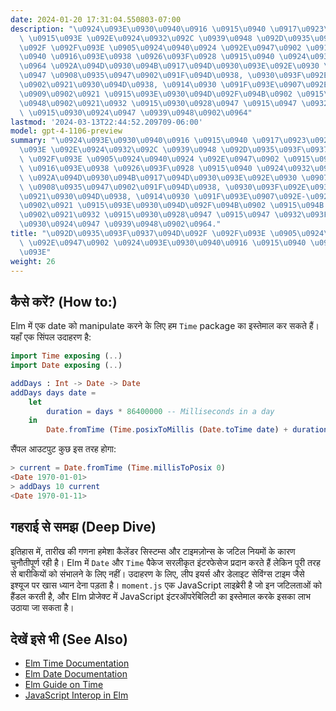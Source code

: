 ```yaml
---
date: 2024-01-20 17:31:04.550803-07:00
description: "\u0924\u093E\u0930\u0940\u0916 \u0915\u0940 \u0917\u0923\u0928\u093E\
  \ \u0915\u093E \u092E\u0924\u0932\u092C \u0939\u0948 \u092D\u0935\u093F\u0937\u094D\
  \u092F \u092F\u093E \u0905\u0924\u0940\u0924 \u092E\u0947\u0902 \u0915\u093F\u0938\
  \u0940 \u0916\u093E\u0938 \u0926\u093F\u0928 \u0915\u0940 \u0924\u0932\u093E\u0936\
  \u0964 \u092A\u094D\u0930\u094B\u0917\u094D\u0930\u093E\u092E\u0930 \u0907\u0938\
  \u0947 \u0908\u0935\u0947\u0902\u091F\u094D\u0938, \u0930\u093F\u092E\u093E\u0907\
  \u0902\u0921\u0930\u094D\u0938, \u0914\u0930 \u091F\u093E\u0907\u092E-\u092C\u093E\
  \u0909\u0902\u0921 \u0915\u093E\u0930\u094D\u092F\u094B\u0902 \u0915\u094B \u0939\
  \u0948\u0902\u0921\u0932 \u0915\u0930\u0928\u0947 \u0915\u0947 \u0932\u093F\u090F\
  \ \u0915\u0930\u0924\u0947 \u0939\u0948\u0902\u0964"
lastmod: '2024-03-13T22:44:52.209709-06:00'
model: gpt-4-1106-preview
summary: "\u0924\u093E\u0930\u0940\u0916 \u0915\u0940 \u0917\u0923\u0928\u093E \u0915\
  \u093E \u092E\u0924\u0932\u092C \u0939\u0948 \u092D\u0935\u093F\u0937\u094D\u092F\
  \ \u092F\u093E \u0905\u0924\u0940\u0924 \u092E\u0947\u0902 \u0915\u093F\u0938\u0940\
  \ \u0916\u093E\u0938 \u0926\u093F\u0928 \u0915\u0940 \u0924\u0932\u093E\u0936\u0964\
  \ \u092A\u094D\u0930\u094B\u0917\u094D\u0930\u093E\u092E\u0930 \u0907\u0938\u0947\
  \ \u0908\u0935\u0947\u0902\u091F\u094D\u0938, \u0930\u093F\u092E\u093E\u0907\u0902\
  \u0921\u0930\u094D\u0938, \u0914\u0930 \u091F\u093E\u0907\u092E-\u092C\u093E\u0909\
  \u0902\u0921 \u0915\u093E\u0930\u094D\u092F\u094B\u0902 \u0915\u094B \u0939\u0948\
  \u0902\u0921\u0932 \u0915\u0930\u0928\u0947 \u0915\u0947 \u0932\u093F\u090F \u0915\
  \u0930\u0924\u0947 \u0939\u0948\u0902\u0964."
title: "\u092D\u0935\u093F\u0937\u094D\u092F \u092F\u093E \u0905\u0924\u0940\u0924\
  \ \u092E\u0947\u0902 \u0924\u093E\u0930\u0940\u0916 \u0915\u0940 \u0917\u0923\u0928\
  \u093E"
weight: 26
---
```


## कैसे करें? (How to:)
Elm में एक date को manipulate करने के लिए हम `Time` package का इस्तेमाल कर सकते हैं। यहाँ एक सिंपल उदाहरण है:

```Elm
import Time exposing (..)
import Date exposing (..)

addDays : Int -> Date -> Date
addDays days date =
    let
        duration = days * 86400000 -- Milliseconds in a day
    in
        Date.fromTime (Time.posixToMillis (Date.toTime date) + duration)
```

सैंपल आउटपुट कुछ इस तरह होगा:

```Elm
> current = Date.fromTime (Time.millisToPosix 0)
<Date 1970-01-01>
> addDays 10 current
<Date 1970-01-11>
```

## गहराई से समझ (Deep Dive)
इतिहास में, तारीख की गणना हमेशा कैलेंडर सिस्टम्स और टाइमज़ोन्स के जटिल नियमों के कारण चुनौतीपूर्ण रही है। Elm में `Date` और `Time` पैकेज सरलीकृत इंटरफेसेज प्रदान करते हैं लेकिन पूरी तरह से बारीकियों को संभालने के लिए नहीं। उदाहरण के लिए, लीप इयर्स और डेलाइट सेविंग्स टाइम जैसे इश्यूज पर खास ध्यान देना पड़ता है। `moment.js` एक JavaScript लाइब्रेरी है जो इन जटिलताओं को हैंडल करती है, और Elm प्रोजेक्ट में JavaScript इंटरऑपरेबिलिटी का इस्तेमाल करके इसका लाभ उठाया जा सकता है।

## देखें इसे भी (See Also)
- [Elm Time Documentation](https://package.elm-lang.org/packages/elm/time/latest/)
- [Elm Date Documentation](https://package.elm-lang.org/packages/justinmimbs/date/latest/)
- [Elm Guide on Time](https://guide.elm-lang.org/effects/time.html)
- [JavaScript Interop in Elm](https://guide.elm-lang.org/interop/)
